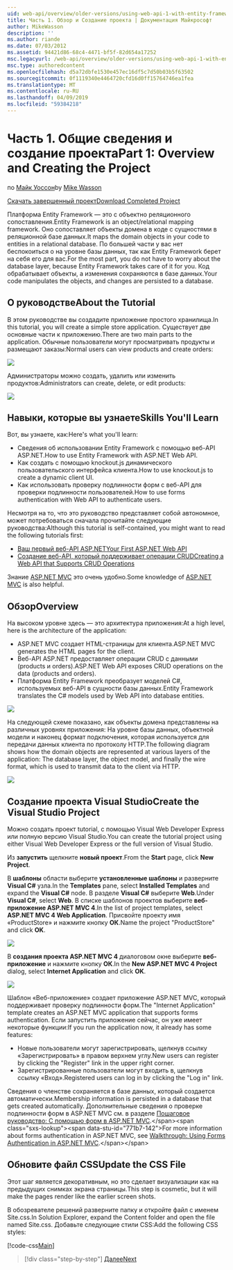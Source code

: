 ```yaml
---
uid: web-api/overview/older-versions/using-web-api-1-with-entity-framework-5/using-web-api-with-entity-framework-part-1
title: Часть 1. Обзор и Создание проекта | Документация Майкрософт
author: MikeWasson
description: ''
ms.author: riande
ms.date: 07/03/2012
ms.assetid: 94421d86-68c4-4471-bf5f-82d654a17252
msc.legacyurl: /web-api/overview/older-versions/using-web-api-1-with-entity-framework-5/using-web-api-with-entity-framework-part-1
msc.type: authoredcontent
ms.openlocfilehash: d5a72dbfe1530e457ec16df5c7d50b03b5f63502
ms.sourcegitcommit: 0f1119340e4464720cfd16d0ff15764746ea1fea
ms.translationtype: MT
ms.contentlocale: ru-RU
ms.lasthandoff: 04/09/2019
ms.locfileid: "59384218"
---
```

# <a name="part-1-overview-and-creating-the-project"></a><span data-ttu-id="771b7-102">Часть 1. Общие сведения и создание проекта</span><span class="sxs-lookup"><span data-stu-id="771b7-102">Part 1: Overview and Creating the Project</span></span>

<span data-ttu-id="771b7-103">по [Майк Уоссон](https://github.com/MikeWasson)</span><span class="sxs-lookup"><span data-stu-id="771b7-103">by [Mike Wasson](https://github.com/MikeWasson)</span></span>

[<span data-ttu-id="771b7-104">Скачать завершенный проект</span><span class="sxs-lookup"><span data-stu-id="771b7-104">Download Completed Project</span></span>](http://code.msdn.microsoft.com/ASP-NET-Web-API-with-afa30545)

<span data-ttu-id="771b7-105">Платформа Entity Framework — это с объектно реляционного сопоставления.</span><span class="sxs-lookup"><span data-stu-id="771b7-105">Entity Framework is an object/relational mapping framework.</span></span> <span data-ttu-id="771b7-106">Оно сопоставляет объекты домена в коде с сущностями в реляционной базе данных.</span><span class="sxs-lookup"><span data-stu-id="771b7-106">It maps the domain objects in your code to entities in a relational database.</span></span> <span data-ttu-id="771b7-107">По большей части у вас нет беспокоиться о на уровне базы данных, так как Entity Framework берет на себя его для вас.</span><span class="sxs-lookup"><span data-stu-id="771b7-107">For the most part, you do not have to worry about the database layer, because Entity Framework takes care of it for you.</span></span> <span data-ttu-id="771b7-108">Код обрабатывает объекты, а изменения сохраняются в базе данных.</span><span class="sxs-lookup"><span data-stu-id="771b7-108">Your code manipulates the objects, and changes are persisted to a database.</span></span>

## <a name="about-the-tutorial"></a><span data-ttu-id="771b7-109">О руководстве</span><span class="sxs-lookup"><span data-stu-id="771b7-109">About the Tutorial</span></span>

<span data-ttu-id="771b7-110">В этом руководстве вы создадите приложение простого хранилища.</span><span class="sxs-lookup"><span data-stu-id="771b7-110">In this tutorial, you will create a simple store application.</span></span> <span data-ttu-id="771b7-111">Существует две основные части к приложению.</span><span class="sxs-lookup"><span data-stu-id="771b7-111">There are two main parts to the application.</span></span> <span data-ttu-id="771b7-112">Обычные пользователи могут просматривать продукты и размещают заказы:</span><span class="sxs-lookup"><span data-stu-id="771b7-112">Normal users can view products and create orders:</span></span>

![](using-web-api-with-entity-framework-part-1/_static/image1.png)

<span data-ttu-id="771b7-113">Администраторы можно создать, удалить или изменить продуктов:</span><span class="sxs-lookup"><span data-stu-id="771b7-113">Administrators can create, delete, or edit products:</span></span>

![](using-web-api-with-entity-framework-part-1/_static/image2.png)

## <a name="skills-youll-learn"></a><span data-ttu-id="771b7-114">Навыки, которые вы узнаете</span><span class="sxs-lookup"><span data-stu-id="771b7-114">Skills You'll Learn</span></span>

<span data-ttu-id="771b7-115">Вот, вы узнаете, как:</span><span class="sxs-lookup"><span data-stu-id="771b7-115">Here's what you'll learn:</span></span>

- <span data-ttu-id="771b7-116">Сведения об использовании Entity Framework с помощью веб-API ASP.NET.</span><span class="sxs-lookup"><span data-stu-id="771b7-116">How to use Entity Framework with ASP.NET Web API.</span></span>
- <span data-ttu-id="771b7-117">Как создать с помощью knockout.js динамического пользовательского интерфейса клиента.</span><span class="sxs-lookup"><span data-stu-id="771b7-117">How to use knockout.js to create a dynamic client UI.</span></span>
- <span data-ttu-id="771b7-118">Как использовать проверку подлинности форм с веб-API для проверки подлинности пользователей.</span><span class="sxs-lookup"><span data-stu-id="771b7-118">How to use forms authentication with Web API to authenticate users.</span></span>

<span data-ttu-id="771b7-119">Несмотря на то, что это руководство представляет собой автономное, может потребоваться сначала прочитайте следующие руководства:</span><span class="sxs-lookup"><span data-stu-id="771b7-119">Although this tutorial is self-contained, you might want to read the following tutorials first:</span></span>

- [<span data-ttu-id="771b7-120">Ваш первый веб-API ASP.NET</span><span class="sxs-lookup"><span data-stu-id="771b7-120">Your First ASP.NET Web API</span></span>](../../getting-started-with-aspnet-web-api/tutorial-your-first-web-api.md)
- [<span data-ttu-id="771b7-121">Создание веб-API, который поддерживает операции CRUD</span><span class="sxs-lookup"><span data-stu-id="771b7-121">Creating a Web API that Supports CRUD Operations</span></span>](../creating-a-web-api-that-supports-crud-operations.md)

<span data-ttu-id="771b7-122">Знание [ASP.NET MVC](../../../../mvc/index.md) это очень удобно.</span><span class="sxs-lookup"><span data-stu-id="771b7-122">Some knowledge of [ASP.NET MVC](../../../../mvc/index.md) is also helpful.</span></span>

## <a name="overview"></a><span data-ttu-id="771b7-123">Обзор</span><span class="sxs-lookup"><span data-stu-id="771b7-123">Overview</span></span>

<span data-ttu-id="771b7-124">На высоком уровне здесь — это архитектура приложения:</span><span class="sxs-lookup"><span data-stu-id="771b7-124">At a high level, here is the architecture of the application:</span></span>

- <span data-ttu-id="771b7-125">ASP.NET MVC создает HTML-страницы для клиента.</span><span class="sxs-lookup"><span data-stu-id="771b7-125">ASP.NET MVC generates the HTML pages for the client.</span></span>
- <span data-ttu-id="771b7-126">Веб-API ASP.NET предоставляет операции CRUD с данными (products и orders).</span><span class="sxs-lookup"><span data-stu-id="771b7-126">ASP.NET Web API exposes CRUD operations on the data (products and orders).</span></span>
- <span data-ttu-id="771b7-127">Платформа Entity Framework преобразует моделей C#, используемых веб-API в сущности базы данных.</span><span class="sxs-lookup"><span data-stu-id="771b7-127">Entity Framework translates the C# models used by Web API into database entities.</span></span>

![](using-web-api-with-entity-framework-part-1/_static/image3.png)

<span data-ttu-id="771b7-128">На следующей схеме показано, как объекты домена представлены на различных уровнях приложения: На уровне базы данных, объектной модели и наконец формат подключения, которая используется для передачи данных клиента по протоколу HTTP.</span><span class="sxs-lookup"><span data-stu-id="771b7-128">The following diagram shows how the domain objects are represented at various layers of the application: The database layer, the object model, and finally the wire format, which is used to transmit data to the client via HTTP.</span></span>

![](using-web-api-with-entity-framework-part-1/_static/image4.png)

## <a name="create-the-visual-studio-project"></a><span data-ttu-id="771b7-129">Создание проекта Visual Studio</span><span class="sxs-lookup"><span data-stu-id="771b7-129">Create the Visual Studio Project</span></span>

<span data-ttu-id="771b7-130">Можно создать проект tutorial, с помощью Visual Web Developer Express или полную версию Visual Studio.</span><span class="sxs-lookup"><span data-stu-id="771b7-130">You can create the tutorial project using either Visual Web Developer Express or the full version of Visual Studio.</span></span>

<span data-ttu-id="771b7-131">Из **запустить** щелкните **новый проект**.</span><span class="sxs-lookup"><span data-stu-id="771b7-131">From the **Start** page, click **New Project**.</span></span>

<span data-ttu-id="771b7-132">В **шаблоны** области выберите **установленные шаблоны** и разверните **Visual C#** узла.</span><span class="sxs-lookup"><span data-stu-id="771b7-132">In the **Templates** pane, select **Installed Templates** and expand the **Visual C#** node.</span></span> <span data-ttu-id="771b7-133">В разделе **Visual C#** выберите **Web**.</span><span class="sxs-lookup"><span data-stu-id="771b7-133">Under **Visual C#**, select **Web**.</span></span> <span data-ttu-id="771b7-134">В списке шаблонов проектов выберите **веб-приложение ASP.NET MVC 4**.</span><span class="sxs-lookup"><span data-stu-id="771b7-134">In the list of project templates, select **ASP.NET MVC 4 Web Application**.</span></span> <span data-ttu-id="771b7-135">Присвойте проекту имя «ProductStore» и нажмите кнопку **ОК**.</span><span class="sxs-lookup"><span data-stu-id="771b7-135">Name the project "ProductStore" and click **OK**.</span></span>

![](using-web-api-with-entity-framework-part-1/_static/image5.png)

<span data-ttu-id="771b7-136">В **создания проекта ASP.NET MVC 4** диалоговом окне выберите **веб-приложение** и нажмите кнопку **ОК**.</span><span class="sxs-lookup"><span data-stu-id="771b7-136">In the **New ASP.NET MVC 4 Project** dialog, select **Internet Application** and click **OK**.</span></span>

![](using-web-api-with-entity-framework-part-1/_static/image6.png)

<span data-ttu-id="771b7-137">Шаблон «Веб-приложение» создает приложение ASP.NET MVC, который поддерживает проверку подлинности форм.</span><span class="sxs-lookup"><span data-stu-id="771b7-137">The "Internet Application" template creates an ASP.NET MVC application that supports forms authentication.</span></span> <span data-ttu-id="771b7-138">Если запустить приложение сейчас, он уже имеет некоторые функции:</span><span class="sxs-lookup"><span data-stu-id="771b7-138">If you run the application now, it already has some features:</span></span>

- <span data-ttu-id="771b7-139">Новые пользователи могут зарегистрировать, щелкнув ссылку «Зарегистрировать» в правом верхнем углу.</span><span class="sxs-lookup"><span data-stu-id="771b7-139">New users can register by clicking the "Register" link in the upper right corner.</span></span>
- <span data-ttu-id="771b7-140">Зарегистрированные пользователи могут входить в, щелкнув ссылку «Вход».</span><span class="sxs-lookup"><span data-stu-id="771b7-140">Registered users can log in by clicking the "Log in" link.</span></span>

<span data-ttu-id="771b7-141">Сведения о членстве сохраняется в базе данных, который создается автоматически.</span><span class="sxs-lookup"><span data-stu-id="771b7-141">Membership information is persisted in a database that gets created automatically.</span></span> <span data-ttu-id="771b7-142">Дополнительные сведения о проверке подлинности форм в ASP.NET MVC см. в разделе [Пошаговое руководство: С помощью форм в ASP.NET MVC](https://msdn.microsoft.com/library/ff398049(VS.98).aspx).</span><span class="sxs-lookup"><span data-stu-id="771b7-142">For more information about forms authentication in ASP.NET MVC, see [Walkthrough: Using Forms Authentication in ASP.NET MVC](https://msdn.microsoft.com/library/ff398049(VS.98).aspx).</span></span>

## <a name="update-the-css-file"></a><span data-ttu-id="771b7-143">Обновите файл CSS</span><span class="sxs-lookup"><span data-stu-id="771b7-143">Update the CSS File</span></span>

<span data-ttu-id="771b7-144">Этот шаг является декоративным, но это сделает визуализации как на предыдущих снимках экрана страницы.</span><span class="sxs-lookup"><span data-stu-id="771b7-144">This step is cosmetic, but it will make the pages render like the earlier screen shots.</span></span>

<span data-ttu-id="771b7-145">В обозревателе решений разверните папку и откройте файл с именем Site.css.</span><span class="sxs-lookup"><span data-stu-id="771b7-145">In Solution Explorer, expand the Content folder and open the file named Site.css.</span></span> <span data-ttu-id="771b7-146">Добавьте следующие стили CSS:</span><span class="sxs-lookup"><span data-stu-id="771b7-146">Add the following CSS styles:</span></span>

[!code-css[Main](using-web-api-with-entity-framework-part-1/samples/sample1.css)]

> [!div class="step-by-step"]
> [<span data-ttu-id="771b7-147">Далее</span><span class="sxs-lookup"><span data-stu-id="771b7-147">Next</span></span>](using-web-api-with-entity-framework-part-2.md)
